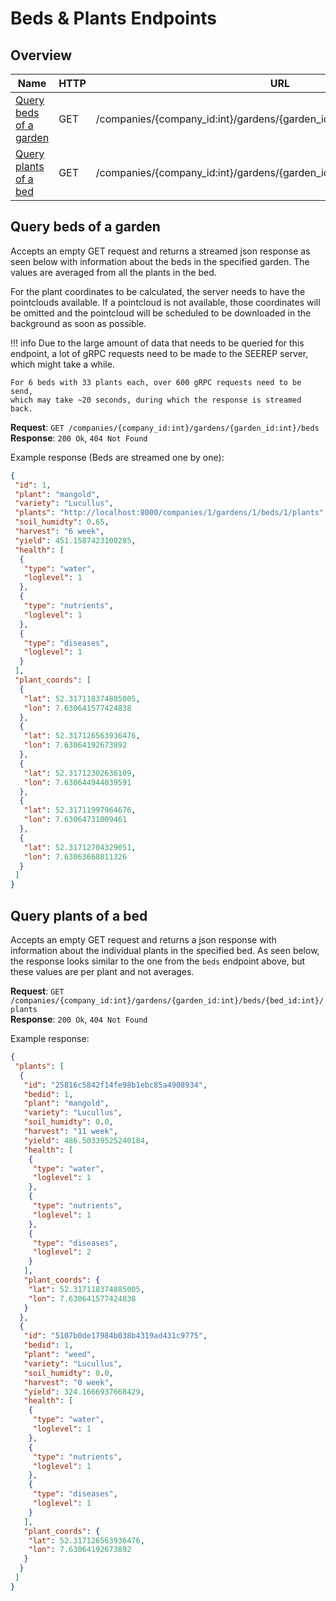 # Beds & Plants Endpoints

## Overview

| Name                                                  | HTTP | URL                                                                          |
| ----------------------------------------------------- | ---- | ---------------------------------------------------------------------------- |
| [Query beds of a garden](#query-beds-of-a-garden)     | GET  | /companies/{company_id:int}/gardens/{garden_id:int}/beds                     |
| [Query plants of a bed](#query-plants-of-a-bed)       | GET  | /companies/{company_id:int}/gardens/{garden_id:int}/beds/{bed_id:int}/plants |

## Query beds of a garden

Accepts an empty GET request and returns a streamed json response as seen below
with information about the beds in the specified garden.
The values are averaged from all the plants in the bed.

For the plant coordinates to be calculated, the server needs to have the pointclouds available.
If a pointcloud is not available, those coordinates will be omitted
and the pointcloud will be scheduled to be downloaded in the background as soon as possible.

!!! info
    Due to the large amount of data that needs to be queried for this endpoint,
    a lot of gRPC requests need to be made to the SEEREP server, which might take a while.

    For 6 beds with 33 plants each, over 600 gRPC requests need to be send,
    which may take ~20 seconds, during which the response is streamed back.

**Request**:  `GET /companies/{company_id:int}/gardens/{garden_id:int}/beds`  
**Response**: `200 Ok`, `404 Not Found`

Example response (Beds are streamed one by one):

```json
{
 "id": 1,
 "plant": "mangold",
 "variety": "Lucullus",
 "plants": "http://localhost:8000/companies/1/gardens/1/beds/1/plants",
 "soil_humidty": 0.65,
 "harvest": "6 week",
 "yield": 451.1587423100285,
 "health": [
  {
   "type": "water",
   "loglevel": 1
  },
  {
   "type": "nutrients",
   "loglevel": 1
  },
  {
   "type": "diseases",
   "loglevel": 1
  }
 ],
 "plant_coords": [
  {
   "lat": 52.317118374885005,
   "lon": 7.630641577424838
  },
  {
   "lat": 52.317126563936476,
   "lon": 7.63064192673892
  },
  {
   "lat": 52.31712302636109,
   "lon": 7.630644944039591
  },
  {
   "lat": 52.31711997964676,
   "lon": 7.63064731009461
  },
  {
   "lat": 52.31712704329051,
   "lon": 7.63063668011326
  }
 ]
}
```

## Query plants of a bed

Accepts an empty GET request and returns a json response with information
about the individual plants in the specified bed.
As seen below, the response looks similar to the one from the `beds` endpoint above,
but these values are per plant and not averages.

**Request**:  `GET /companies/{company_id:int}/gardens/{garden_id:int}/beds/{bed_id:int}/plants`  
**Response**: `200 Ok`, `404 Not Found`

Example response:

```json
{
 "plants": [
  {
   "id": "25816c5842f14fe98b1ebc85a4908934",
   "bedid": 1,
   "plant": "mangold",
   "variety": "Lucullus",
   "soil_humidty": 0.0,
   "harvest": "11 week",
   "yield": 486.50339525240184,
   "health": [
    {
     "type": "water",
     "loglevel": 1
    },
    {
     "type": "nutrients",
     "loglevel": 1
    },
    {
     "type": "diseases",
     "loglevel": 2
    }
   ],
   "plant_coords": {
    "lat": 52.317118374885005,
    "lon": 7.630641577424838
   }
  },
  {
   "id": "5107b0de17984b038b4319ad431c9775",
   "bedid": 1,
   "plant": "weed",
   "variety": "Lucullus",
   "soil_humidty": 0.0,
   "harvest": "0 week",
   "yield": 324.1666937668429,
   "health": [
    {
     "type": "water",
     "loglevel": 1
    },
    {
     "type": "nutrients",
     "loglevel": 1
    },
    {
     "type": "diseases",
     "loglevel": 1
    }
   ],
   "plant_coords": {
    "lat": 52.317126563936476,
    "lon": 7.63064192673892
   }
  }
 ]
}
```
